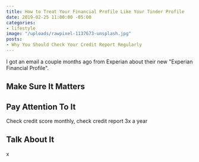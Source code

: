```yaml
---
title: How to Treat Your Financial Profile Like Your Tinder Profile
date: 2019-02-25 11:00:00 -05:00
categories:
- lifestyle
image: "/uploads/rawpixel-1137673-unsplash.jpg"
posts:
- Why You Should Check Your Credit Report Regularly
---
```


I got an email a couple months ago from Experian about their new "Experian Financial Profile". 

## Make Sure It Matters

## Pay Attention To It

Check credit score monthly, check credit report 3x a year

## Talk About It

x